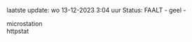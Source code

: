 laatste update: 
wo 13-12-2023  3:04   uur 
Status: FAALT - geel - 
<div class="service Y">microstation</div><div class="service Y">httpstat</div>